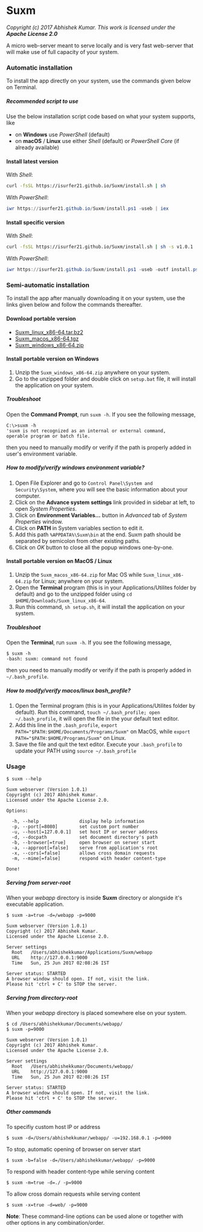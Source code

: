 # Suxm

*Copyright (c) 2017 Abhishek Kumar. This work is licensed under the __Apache License 2.0__*


A micro web-server meant to serve locally and is very fast web-server that will make use of full capacity of your system. 

### Automatic installation
To install the app directly on your system, use the commands given below on Terminal.

##### Recommended script to use
Use the below installation script code based on what your system supports, like

- on **Windows** use *PowerShell* (default)
- on **macOS** / **Linux** use either *Shell* (default) or *PowerShell Core* (if already available)

#### Install latest version

With *Shell*:

```bash
curl -fsSL https://isurfer21.github.io/Suxm/install.sh | sh
```

With *PowerShell*:

```powershell
iwr https://isurfer21.github.io/Suxm/install.ps1 -useb | iex
```

#### Install specific version

With *Shell*:

```bash
curl -fsSL https://isurfer21.github.io/Suxm/install.sh | sh -s v1.0.1
```

With *PowerShell*:

```powershell
iwr https://isurfer21.github.io/Suxm/install.ps1 -useb -outf install.ps1; .\install.ps1 v1.0.1
```

### Semi-automatic installation
To install the app after manually downloading it on your system, use the links given below and follow the commands thereafter.

#### Download portable version
  
- [Suxm\_linux\_x86-64.tar.bz2](https://app.box.com/s/zoeet80oebvzrth4wh38iibdulegvlrb)
- [Suxm\_macos\_x86-64.tgz](https://app.box.com/s/aznzq3g4hu26ayw9u0vhay1kmus52yvb)
- [Suxm\_windows\_x86-64.zip](https://app.box.com/s/e5mf5ujome2ilis25s3hxqs6e0t2rmac)

#### Install portable version on Windows

1. Unzip the `Suxm_windows_x86-64.zip` anywhere on your system.
2. Go to the unzipped folder and double click on `setup.bat` file, it will install the application on your system.

##### Troubleshoot

Open the **Command Prompt**, run `suxm -h`. If you see the following message, 

```
C:\>suxm -h
'suxm is not recognized as an internal or external command, 
operable program or batch file.
``` 

then you need to manually modify or verify if the path is properly added in user's environment variable.

##### How to modify/verify windows environment variable?

1. Open File Explorer and go to `Control Panel\System and Security\System`, where you will see the basic information about your computer.
2. Click on the **Advance system settings** link provided in sidebar at left, to open *System Properties*.
3. Click on **Environment Variables...** button in *Advanced* tab of *System Properties* window. 
4. Click on **PATH** in System variables section to edit it.
5. Add this path `%APPDATA%\Suxm\bin` at the end. Suxm path should be separated by semicolon from other existing paths.
6. Click on *OK* button to close all the popup windows one-by-one.

#### Install portable version on MacOS / Linux

1. Unzip the `Suxm_macos_x86-64.zip` for Mac OS while  `Suxm_linux_x86-64.zip` for Linux; anywhere on your system.
2. Open the **Terminal** program (this is in your Applications/Utilites folder by default) and go to the unzipped folder using `cd $HOME/Downloads/Suxm_linux_x86-64`.
3. Run this command, `sh setup.sh`, it will install the application on your system.

##### Troubleshoot

Open the **Terminal**, run `suxm -h`. If you see the following message, 

```
$ suxm -h
-bash: suxm: command not found
```

then you need to manually modify or verify if the path is properly added in `~/.bash_profile`.

##### How to modify/verify macos/linux bash_profile?

1. Open the Terminal program (this is in your Applications/Utilites folder by default). Run this command, `touch ~/.bash_profile; open ~/.bash_profile`, it will open the file in the your default text editor.
2. Add this line in the `.bash_profile`, `export PATH="$PATH:$HOME/Documents/Programs/Suxm"` on MacOS, while `export PATH="$PATH:$HOME/Programs/Suxm"` on Linux.
3. Save the file and quit the text editor. Execute your `.bash_profile` to update your PATH using `source ~/.bash_profile`

### Usage

```
$ suxm --help

Suxm webserver (Version 1.0.1) 
Copyright (c) 2017 Abhishek Kumar.
Licensed under the Apache License 2.0.

Options:

  -h, --help               display help information
  -p, --port[=8080]        set custom port number
  -u, --host[=127.0.0.1]   set host IP or server address
  -d, --docpath            set document directory's path
  -b, --browser[=true]     open browser on server start
  -a, --approot[=false]    serve from application's root
  -x, --cors[=false]       allows cross domain requests
  -m, --mime[=false]       respond with header content-type

Done!

```

##### Serving from server-root

When your *webapp* directory is inside **Suxm** directory or alongside it's executable application.

```
$ suxm -a=true -d=/webapp -p=9000

Suxm webserver (Version 1.0.1) 
Copyright (c) 2017 Abhishek Kumar.
Licensed under the Apache License 2.0.

Server settings 
  Root   /Users/abhishekkumar/Applications/Suxm/webapp
  URL    http://127.0.0.1:9000 
  Time   Sun, 25 Jun 2017 02:08:26 IST

Server status: STARTED
A browser window should open. If not, visit the link.
Please hit 'ctrl + C' to STOP the server.
```

##### Serving from directory-root

When your *webapp* directory is placed somewhere else on your system. 

```
$ cd /Users/abhishekkumar/Documents/webapp/
$ suxm -p=9000

Suxm webserver (Version 1.0.1) 
Copyright (c) 2017 Abhishek Kumar.
Licensed under the Apache License 2.0.

Server settings 
  Root   /Users/abhishekkumar/Documents/webapp/ 
  URL    http://127.0.0.1:9000 
  Time   Sun, 25 Jun 2017 02:08:26 IST

Server status: STARTED
A browser window should open. If not, visit the link.
Please hit 'ctrl + C' to STOP the server.
```

##### Other commands

To specifiy custom host IP or address

```
$ suxm -d=/Users/abhishekkumar/webapp/ -u=192.168.0.1 -p=9000
```

To stop, automatic opening of browser on server start

```
$ suxm -b=false -d=/Users/abhishekkumar/webapp/ -p=9000
```

To respond with header content-type while serving content

```
$ suxm -m=true -d=./ -p=9000
```

To allow cross domain requests while serving content

```
$ suxm -x=true -d=web/ -p=9000
```

**Note**: These command-line options can be used alone or together with other options in any combination/order.
